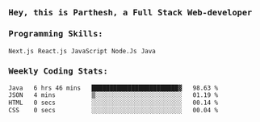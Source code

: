 <samp>
    <h3>Hey, this is Parthesh, a Full Stack Web-developer</h3>
    <h3>Programming Skills: </h3>
    <code>Next.js</code> <code>React.js</code> <code>JavaScript</code> <code>Node.Js</code> <code>Java</code>
    <h3>Weekly Coding Stats:</h3>
<!--START_SECTION:waka-->

```txt
Java   6 hrs 46 mins   ████████████████████████▓   98.63 %
JSON   4 mins          ▒░░░░░░░░░░░░░░░░░░░░░░░░   01.19 %
HTML   0 secs          ░░░░░░░░░░░░░░░░░░░░░░░░░   00.14 %
CSS    0 secs          ░░░░░░░░░░░░░░░░░░░░░░░░░   00.04 %
```

<!--END_SECTION:waka-->
</samp>
